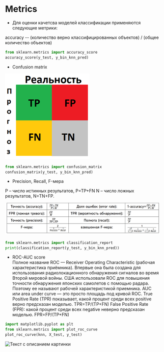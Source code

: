 # Metrics

- Для оценки качетсва моделей классификации применяются следующие метрики:

accuracy -- (количество верно классифицированных объектов) / (общее количество объектов)
```python
from sklearn.metrics import accuracy_score
accuracy_score(y_test, y_bin_knn_pred)
```

- Confusion matrix

![Текст с описанием картинки](прог_2.png)

```python
from sklearn.metrics import confusion_matrix
confusion_matrix(y_test, y_bin_knn_pred)
```
- Precision, Recall, F-мера  

P  – число истинных результатов, P=TP+FN
N – число ложных результатов, N=TN+FP.

![Текст с описанием картинки](прог_3.png)

```python
from sklearn.metrics import classification_report
print(classification_report(y_test, y_bin_knn_pred))
```
- ROC-AUC score  
Полное название ROC — Receiver Operating Characteristic (рабочая характеристика приёмника). Впервые она была создана для использования радиолокационного обнаружения сигналов во время Второй мировой войны. США использовали ROC для повышения точности обнаружения японских самолетов с помощью радара. Поэтому ее называют рабочей характеристикой приемника.
AUC или area under curve — это просто площадь под кривой ROC.
True Positive Rate (TPR) показывает, какой процент среди всех positive верно предсказан моделью. TPR=TP/(TP+FN)
False Positive Rate (FPR): какой процент среди всех negative неверно предсказан моделью. FPR=FP/(TP+FN)

```python
import matplotlib.pyplot as plt
from sklearn.metrics import plot_roc_curve
plot_roc_curve(knn, X_test, y_test)
```
![Текст с описанием картинки](https://drive.google.com/file/d/13ppWmHhzhuCYNgnL3bBwz7CMxjGgk0qj/view?usp=sharing)
